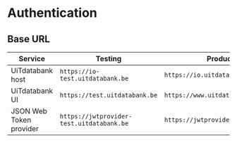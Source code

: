 ---
---

# Authentication

## Base URL

| Service | Testing | Production |
| ----------- | ------- | ---------- |
| UiTdatabank host | `https://io-test.uitdatabank.be` | `https://io.uitdatabank.be` |
| UiTdatabank UI | `https://test.uitdatabank.be` | `https://www.uitdatabank.be` |
| JSON Web Token provider | `https://jwtprovider-test.uitdatabank.be` | `https://jwtprovider.uitdatabank.be` |
